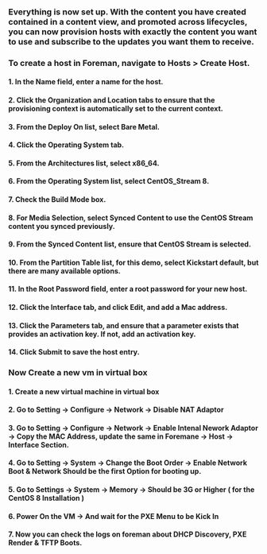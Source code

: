 ### Everything is now set up. With the content you have created contained in a content view, and promoted across lifecycles, you can now provision hosts with exactly the content you want to use and subscribe to the updates you want them to receive.

### To create a host in Foreman, navigate to Hosts > Create Host.

#### 1. In the Name field, enter a name for the host.
#### 2. Click the Organization and Location tabs to ensure that the provisioning context is automatically set to the current context.
#### 3. From the Deploy On list, select Bare Metal.
#### 4. Click the Operating System tab.
#### 5. From the Architectures list, select x86_64.
#### 6. From the Operating System list, select CentOS_Stream 8.
#### 7. Check the Build Mode box.
#### 8. For Media Selection, select Synced Content to use the CentOS Stream content you synced previously.
#### 9. From the Synced Content list, ensure that CentOS Stream is selected.
#### 10. From the Partition Table list, for this demo, select Kickstart default, but there are many available options.
#### 11. In the Root Password field, enter a root password for your new host.
#### 12. Click the Interface tab, and click Edit, and add a Mac address.
#### 13. Click the Parameters tab, and ensure that a parameter exists that provides an activation key. If not, add an activation key.
#### 14. Click Submit to save the host entry.



### Now Create a new vm in virtual box

#### 1. Create a new virtual machine in virtual box 
#### 2. Go to Setting -> Configure -> Network -> Disable NAT Adaptor 
#### 3. Go to Setting -> Configure -> Network -> Enable Intenal Nework Adaptor -> Copy the MAC Address, update the same in Foremane -> Host -> Interface Section. 
#### 4. Go to Setting -> System -> Change the Boot Order -> Enable Network Boot & Network Should be the first Option for booting up. 
#### 5. Go to Settings -> System -> Memory -> Should be 3G or Higher ( for the CentOS 8 Installation )
#### 6. Power On the VM -> And wait for the PXE Menu to be Kick In
#### 7. Now you can check the logs on foreman about DHCP Discovery, PXE Render & TFTP Boots. 
